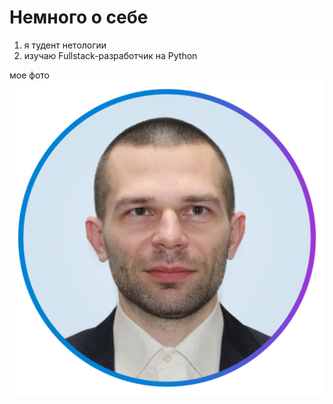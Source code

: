 # Немного о себе
1. я тудент нетологии
2. изучаю Fullstack-разработчик на Python

мое фото
![avatar](Константин.png)